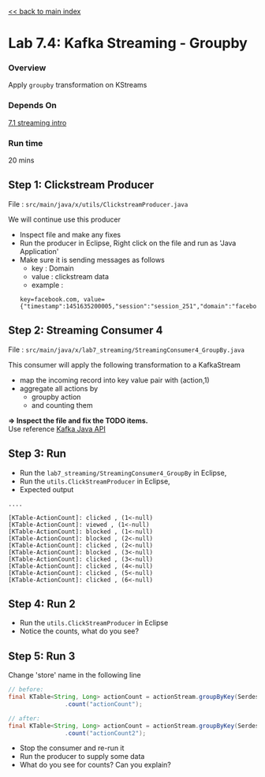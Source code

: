 <link rel='stylesheet' href='../assets/css/main.css'/>

[<< back to main index](../README.md)

# Lab 7.4: Kafka Streaming - Groupby

### Overview
Apply `groupby` transformation on KStreams

### Depends On
[7.1 streaming intro](7.1-streaming-intro.md)

### Run time
20 mins


## Step 1: Clickstream Producer
File : `src/main/java/x/utils/ClickstreamProducer.java`  

We will  continue use this producer
* Inspect file and make any fixes
* Run the producer in Eclipse, Right click on the file and run as 'Java Application'
* Make sure it is sending messages as follows
  - key : Domain
  - value : clickstream data
  - example  :
  ```
  key=facebook.com, value={"timestamp":1451635200005,"session":"session_251","domain":"facebook.com","cost":91,"user":"user_16","campaign":"campaign_5","ip":"ip_67","action":"clicked"}
  ```

## Step 2:  Streaming Consumer 4
File : `src/main/java/x/lab7_streaming/StreamingConsumer4_GroupBy.java`

This consumer will apply the following transformation to a KafkaStream
- map the incoming record into key value pair with (action,1)
- aggregate all actions by
    - groupby action
    - and counting them


**=> Inspect the file and fix the TODO items.**  
Use reference [Kafka Java API](https://kafka.apache.org/0102/javadoc/index.html)



## Step 3: Run
* Run the `lab7_streaming/StreamingConsumer4_GroupBy` in Eclipse,
* Run the `utils.ClickStreamProducer` in Eclipse,
* Expected output


```console
....

[KTable-ActionCount]: clicked , (1<-null)
[KTable-ActionCount]: viewed , (1<-null)
[KTable-ActionCount]: blocked , (1<-null)
[KTable-ActionCount]: blocked , (2<-null)
[KTable-ActionCount]: clicked , (2<-null)
[KTable-ActionCount]: blocked , (3<-null)
[KTable-ActionCount]: clicked , (3<-null)
[KTable-ActionCount]: clicked , (4<-null)
[KTable-ActionCount]: clicked , (5<-null)
[KTable-ActionCount]: clicked , (6<-null)
```


## Step 4: Run 2
* Run the `utils.ClickStreamProducer` in Eclipse
* Notice the counts, what do you see?

## Step 5: Run 3
Change 'store' name in the following line
```java
// before:
final KTable<String, Long> actionCount = actionStream.groupByKey(Serdes.String(), Serdes.Integer())
				.count("actionCount");

// after:
final KTable<String, Long> actionCount = actionStream.groupByKey(Serdes.String(), Serdes.Integer())
				.count("actionCount2");
```

* Stop the consumer and re-run it
* Run the producer to supply some data
* What do you see for counts?  Can you explain?
